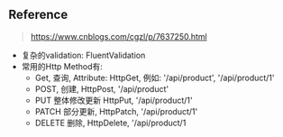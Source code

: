 
## Reference
> https://www.cnblogs.com/cgzl/p/7637250.html

* 复杂的validation: FluentValidation
* 常用的Http Method有:
    * Get, 查询, Attribute: HttpGet, 例如: '/api/product', '/api/product/1'
    * POST, 创建, HttpPost, '/api/product'
    * PUT 整体修改更新 HttpPut, '/api/product/1'
    * PATCH 部分更新, HttpPatch, '/api/product/1'
    * DELETE 删除, HttpDelete, '/api/product/1